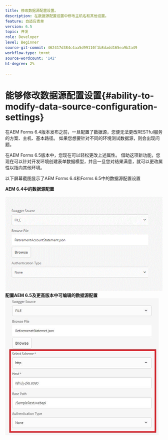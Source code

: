```yaml
---
title: 修改数据源配置设置。
description: 在数据源配置设置中修改主机名和其他设置。
feature: 自适应表单
version: 6.5
topic: 开发
role: Developer
level: Beginner
source-git-commit: 462417d384c4aa5d99110f1b8dadd165ea9b2a49
workflow-type: tm+mt
source-wordcount: '142'
ht-degree: 2%

---
```



# 能够修改数据源配置设置{#ability-to-modify-data-source-configuration-settings}

在AEM Forms 6.4版本发布之前，一旦配置了数据源，您便无法更改RESTful服务的方案、主机、基本路径。 如果您想要针对不同的环境测试数据源，则会出现问题。

在AEM Forms 6.5版本中，您现在可以轻松更改上述属性。 借助这项新功能，您现在可以针对开发环境创建表单数据模型，并且一旦您对结果满意，就可以更改属性以指向其他环境。

以下屏幕截图显示了AEM Forms 6.4和Forms 6.5中的数据源配置设置

**AEM 6.4中的数据源配置**

![64数据源](assets/64release.gif)
**配置AEM 6.5及更高版本中可编辑的数据源配置**
![ 65数据源配置](assets/modifiabledatasource.jfif)

